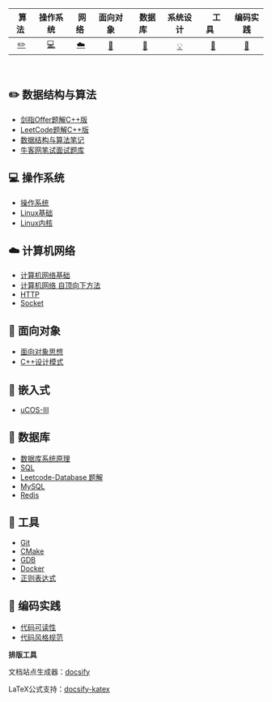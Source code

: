 | &nbsp;算法&nbsp; | 操作系统 | &nbsp;网络&nbsp;|面向对象| &nbsp;&nbsp;数据库&nbsp;&nbsp;|系统设计| &nbsp;&nbsp;&nbsp;工具&nbsp;&nbsp;&nbsp; |编码实践|
| :---: | :----: | :---: | :----: | :----: | :----: | :----: | :----: |
| [:pencil2:](#pencil2-算法) | [:computer:](#computer-操作系统) | [:cloud:](#cloud-网络) | [:art:](#art-面向对象) | [:floppy_disk:](#floppy_disk-数据库) | [:bulb:](#bulb-系统设计) |[:wrench:](#wrench-工具)| [:watermelon:](#watermelon-编码实践) |

<br>

## :pencil2: 数据结构与算法

- [剑指Offer题解C++版](https://github.com/MrRen-sdhm/Interview-Notes/tree/master/docs/notes/剑指offer题解C++版.md)
- [LeetCode题解C++版](https://github.com/MrRen-sdhm/Interview-Notes/tree/master/docs/notes/Leetcode%20题解%20-%20目录.md)
- [数据结构与算法笔记](https://github.com/MrRen-sdhm/Interview-Notes/tree/master/docs/notes/数据结构与算法学习笔记.md)
- [牛客网笔试面试题库](https://www.nowcoder.com/contestRoom)

## :computer: 操作系统

- [操作系统](https://github.com/CyC2018/CS-Notes/blob/master/notes/计算机操作系统%20-%20目录.md)
- [Linux基础](https://github.com/CyC2018/CS-Notes/blob/master/notes/Linux基础.md)
- [Linux内核](https://github.com/MrRen-sdhm/Interview-Notes/tree/master/docs/notes/《Linux内核设计与实现》笔记.md)

## :cloud: 计算机网络

- [计算机网络基础](https://github.com/CyC2018/CS-Notes/blob/master/notes/计算机网络%20-%20目录.md)
- [计算机网络 自顶向下方法](https://github.com/MrRen-sdhm/Interview-Notes/tree/master/docs/notes/《计算机网络%20自顶向下方法》笔记.md)
- [HTTP](https://github.com/CyC2018/CS-Notes/blob/master/notes/HTTP.md)
- [Socket](https://github.com/CyC2018/CS-Notes/blob/master/notes/Socket.md)

## :art: 面向对象

- [面向对象思想](https://github.com/CyC2018/CS-Notes/blob/master/notes/面向对象思想.md)
- [C++设计模式](https://github.com/CyC2018/CS-Notes/blob/master/notes/设计模式.md)

## 🎯  嵌入式

- [uCOS-III](https://github.com/MrRen-sdhm/Interview-Notes/tree/master/docs/notes/uCOS-III学习笔记.md)

## :floppy_disk: 数据库

- [数据库系统原理](https://github.com/CyC2018/CS-Notes/blob/master/notes/数据库系统原理.md)
- [SQL](https://github.com/CyC2018/CS-Notes/blob/master/notes/SQL.md)
- [Leetcode-Database 题解](https://github.com/CyC2018/CS-Notes/blob/master/notes/Leetcode-Database%20题解.md)
- [MySQL](https://github.com/CyC2018/CS-Notes/blob/master/notes/MySQL.md)
- [Redis](https://github.com/CyC2018/CS-Notes/blob/master/notes/Redis.md)


## :wrench: 工具

- [Git](https://github.com/MrRen-sdhm/Interview-Notes/tree/master/docs/notes/Git.md)
- [CMake](https://github.com/MrRen-sdhm/Interview-Notes/tree/master/docs/notes/CMake.md)
- [GDB](https://github.com/MrRen-sdhm/Interview-Notes/tree/master/docs/notes/GDB.md)
- [Docker](https://github.com/MrRen-sdhm/Interview-Notes/tree/master/docs/notes/Docker.md)
- [正则表达式](https://github.com/CyC2018/CS-Notes/blob/master/notes/正则表达式.md)

## :watermelon: 编码实践 

- [代码可读性](https://github.com/CyC2018/CS-Notes/blob/master/notes/代码可读性.md)
- [代码风格规范](https://github.com/CyC2018/CS-Notes/blob/master/notes/代码风格规范.md)





**排版工具**

文档站点生成器：[docsify](https://docsify.js.org/#/)

LaTeX公式支持：[docsify-katex](https://github.com/upupming/docsify-katex)